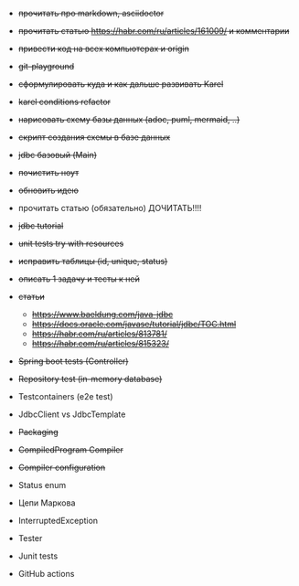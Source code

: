 * ~~прочитать про markdown, asciidoctor~~
* ~~прочитать статью https://habr.com/ru/articles/161009/ и комментарии~~
* ~~привести код на всех компьютерах и origin~~ 
* ~~git-playground~~
* ~~сформулировать куда и как дальше развивать Karel~~
* ~~karel conditions refactor~~


* ~~нарисовать схему базы данных (adoc, puml, mermaid, ..)~~
* ~~скрипт создания схемы в базе данных~~ 
* ~~jdbc базовый (Main)~~
* ~~почистить ноут~~
* ~~обновить идею~~
* прочитать статью (обязательно) ДОЧИТАТЬ!!!!


* ~~jdbc tutorial~~
* ~~unit tests try with resources~~
* ~~исправить таблицы (id, unique, status)~~
* ~~описать 1 задачу и тесты к ней~~
* ~~статьи~~
  * ~~https://www.baeldung.com/java-jdbc~~
  * ~~https://docs.oracle.com/javase/tutorial/jdbc/TOC.html~~
  * ~~https://habr.com/ru/articles/813781/~~
  * ~~https://habr.com/ru/articles/815323/~~


* ~~Spring boot tests (Controller)~~
* ~~Repository test (in-memory database)~~
* Testcontainers (e2e test)
* JdbcClient vs JdbcTemplate
* ~~Packaging~~

* ~~CompiledProgram Compiler~~
* ~~Compiler configuration~~
* Status enum
* Цепи Маркова
* InterruptedException
* Tester
* Junit tests
* GitHub actions











